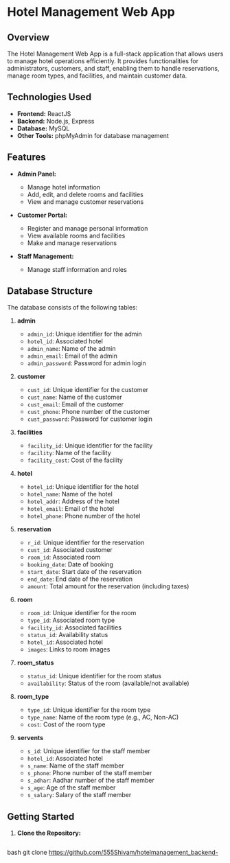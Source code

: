 # Hotel Management Web App

## Overview

The Hotel Management Web App is a full-stack application that allows users to manage hotel operations efficiently. It provides functionalities for administrators, customers, and staff, enabling them to handle reservations, manage room types, and facilities, and maintain customer data.

## Technologies Used

- **Frontend:** ReactJS
- **Backend:** Node.js, Express
- **Database:** MySQL
- **Other Tools:** phpMyAdmin for database management

## Features

- **Admin Panel:** 
  - Manage hotel information
  - Add, edit, and delete rooms and facilities
  - View and manage customer reservations

- **Customer Portal:**
  - Register and manage personal information
  - View available rooms and facilities
  - Make and manage reservations

- **Staff Management:**
  - Manage staff information and roles

## Database Structure

The database consists of the following tables:

1. **admin**
   - `admin_id`: Unique identifier for the admin
   - `hotel_id`: Associated hotel
   - `admin_name`: Name of the admin
   - `admin_email`: Email of the admin
   - `admin_password`: Password for admin login

2. **customer**
   - `cust_id`: Unique identifier for the customer
   - `cust_name`: Name of the customer
   - `cust_email`: Email of the customer
   - `cust_phone`: Phone number of the customer
   - `cust_password`: Password for customer login

3. **facilities**
   - `facility_id`: Unique identifier for the facility
   - `facility`: Name of the facility
   - `facility_cost`: Cost of the facility

4. **hotel**
   - `hotel_id`: Unique identifier for the hotel
   - `hotel_name`: Name of the hotel
   - `hotel_addr`: Address of the hotel
   - `hotel_email`: Email of the hotel
   - `hotel_phone`: Phone number of the hotel

5. **reservation**
   - `r_id`: Unique identifier for the reservation
   - `cust_id`: Associated customer
   - `room_id`: Associated room
   - `booking_date`: Date of booking
   - `start_date`: Start date of the reservation
   - `end_date`: End date of the reservation
   - `amount`: Total amount for the reservation (including taxes)

6. **room**
   - `room_id`: Unique identifier for the room
   - `type_id`: Associated room type
   - `facility_id`: Associated facilities
   - `status_id`: Availability status
   - `hotel_id`: Associated hotel
   - `images`: Links to room images

7. **room_status**
   - `status_id`: Unique identifier for the room status
   - `availability`: Status of the room (available/not available)

8. **room_type**
   - `type_id`: Unique identifier for the room type
   - `type_name`: Name of the room type (e.g., AC, Non-AC)
   - `cost`: Cost of the room type

9. **servents**
   - `s_id`: Unique identifier for the staff member
   - `hotel_id`: Associated hotel
   - `s_name`: Name of the staff member
   - `s_phone`: Phone number of the staff member
   - `s_adhar`: Aadhar number of the staff member
   - `s_age`: Age of the staff member
   - `s_salary`: Salary of the staff member
## Getting Started

1. **Clone the Repository:**

   ```
bash
git clone https://github.com/555Shivam/hotelmanagement_backend-


